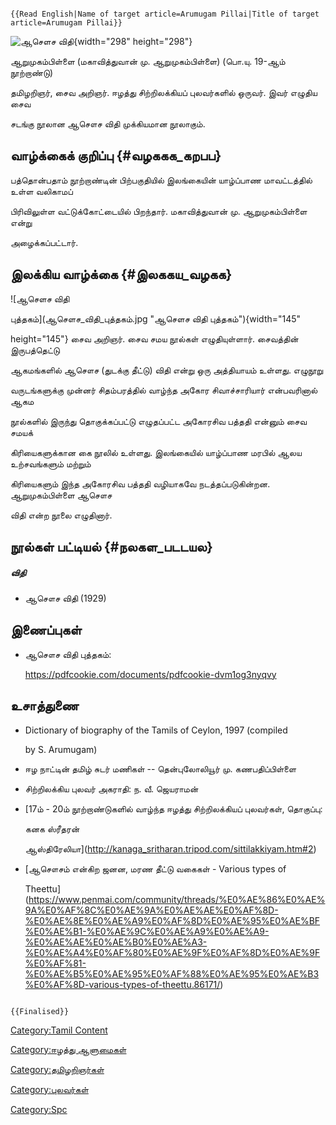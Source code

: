 ```{=mediawiki}
{{Read English|Name of target article=Arumugam Pillai|Title of target article=Arumugam Pillai}}
```
![ஆசெளச விதி](ஆசெளச_விதி1.png "ஆசெளச விதி"){width="298" height="298"}
ஆறுமுகம்பிள்ளை (மகாவித்துவான் மு. ஆறுமுகம்பிள்ளை) (பொ.யு. 19-ஆம் நூற்றாண்டு)
தமிழறிஞர், சைவ அறிஞர். ஈழத்து சிற்றிலக்கியப் புலவர்களில் ஒருவர். இவர் எழுதிய சைவ
சடங்கு நூலான ஆசௌச விதி முக்கியமான நூலாகும்.

## வாழ்க்கைக் குறிப்பு {#வழககக_கறபப}

பத்தொன்பதாம் நூற்றாண்டின் பிற்பகுதியில் இலங்கையின் யாழ்ப்பாண மாவட்டத்தில் உள்ள வலிகாமப்
பிரிவிலுள்ள வட்டுக்கோட்டையில் பிறந்தார். மகாவித்துவான் மு. ஆறுமுகம்பிள்ளை என்று
அழைக்கப்பட்டார்.

## இலக்கிய வாழ்க்கை {#இலககய_வழகக}

![ஆசெளச விதி
புத்தகம்](ஆசெளச_விதி_புத்தகம்.jpg "ஆசெளச விதி புத்தகம்"){width="145"
height="145"} சைவ அறிஞர். சைவ சமய நூல்கள் எழுதியுள்ளார். சைவத்தின் இருபத்தெட்டு
ஆகமங்களில் ஆசௌச (துடக்கு தீட்டு) விதி என்று ஒரு அத்தியாயம் உள்ளது. எழுநூறு
வருடங்களுக்கு முன்னர் சிதம்பரத்தில் வாழ்ந்த அகோர சிவாச்சாரியார் என்பவரினால் ஆகம
நூல்களில் இருந்து தொகுக்கப்பட்டு எழுதப்பட்ட அகோரசிவ பத்ததி என்னும் சைவ சமயக்
கிரியைகளுக்கான கை நூலில் உள்ளது. இலங்கையில் யாழ்ப்பாண மரபில் ஆலய உற்சவங்களும் மற்றும்
கிரியைகளும் இந்த அகோரசிவ பத்ததி வழியாகவே நடத்தப்படுகின்றன. ஆறுமுகம்பிள்ளை ஆசௌச
விதி என்ற நூலை எழுதினார்.

## நூல்கள் பட்டியல் {#நலகள_படடயல}

##### விதி

-   ஆசௌச விதி (1929)

## இணைப்புகள்

-   ஆசௌச விதி புத்தகம்:
    <https://pdfcookie.com/documents/pdfcookie-dvm1og3nyqvy>

## உசாத்துணை

-   Dictionary of biography of the Tamils of Ceylon, 1997 (compiled
    by S. Arumugam)
-   ஈழ நாட்டின் தமிழ் சுடர் மணிகள் -- தென்புலோலியூர் மு. கணபதிப்பிள்ளை
-   சிற்றிலக்கிய புலவர் அகராதி: ந. வீ. ஜெயராமன்
-   [17ம் - 20ம் நூற்றாண்டுகளில் வாழ்ந்த ஈழத்து சிற்றிலக்கியப் புலவர்கள், தொகுப்பு:
    கனக ஸ்ரீதரன்
    ஆஸ்திரேலியா](http://kanaga_sritharan.tripod.com/sittilakkiyam.htm#2)
-   [ஆசௌசம் என்கிற ஜனன, மரண தீட்டு வகைகள் - Various types of
    Theettu](https://www.penmai.com/community/threads/%E0%AE%86%E0%AE%9A%E0%AF%8C%E0%AE%9A%E0%AE%AE%E0%AF%8D-%E0%AE%8E%E0%AE%A9%E0%AF%8D%E0%AE%95%E0%AE%BF%E0%AE%B1-%E0%AE%9C%E0%AE%A9%E0%AE%A9-%E0%AE%AE%E0%AE%B0%E0%AE%A3-%E0%AE%A4%E0%AF%80%E0%AE%9F%E0%AF%8D%E0%AE%9F%E0%AF%81-%E0%AE%B5%E0%AE%95%E0%AF%88%E0%AE%95%E0%AE%B3%E0%AF%8D-various-types-of-theettu.86171/)

```{=mediawiki}
{{Finalised}}
```
[Category:Tamil Content](Category:Tamil_Content "wikilink")
[Category:ஈழத்து ஆளுமைகள்](Category:ஈழத்து_ஆளுமைகள் "wikilink")
[Category:தமிழறிஞர்கள்](Category:தமிழறிஞர்கள் "wikilink")
[Category:புலவர்கள்](Category:புலவர்கள் "wikilink")
[Category:Spc](Category:Spc "wikilink")
